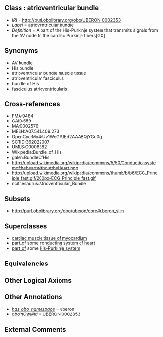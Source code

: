 
## Class : atrioventricular bundle

 * *IRI* = http://purl.obolibrary.org/obo/UBERON_0002353
 * *Label* = atrioventricular bundle
 * *Definition* = A part of the His-Purkinje system that transmits signals from the AV node to the cardiac Purkinje fibers[GO]

## Synonyms

 * AV bundle
 * His bundle
 * atrioventricular bundle muscle tissue
 * atrioventricular fasciculus
 * bundle of His
 * fasciculus atrioventricularis

## Cross-references

 * FMA:9484
 * GAID:559
 * MA:0002576
 * MESH:A07.541.409.273
 * OpenCyc:Mx4rUv1WcGPJEd2AAABQjYGu0g
 * SCTID:362022007
 * UMLS:C0006382
 * Wikipedia:Bundle_of_His
 * galen:BundleOfHis
 * http://upload.wikimedia.org/wikipedia/commons/5/50/ConductionsystemoftheheartwithouttheHeart.png
 * http://upload.wikimedia.org/wikipedia/commons/thumb/b/b6/ECG_Principle_fast.gif/200px-ECG_Principle_fast.gif
 * ncithesaurus:Atrioventricular_Bundle

## Subsets

 * http://purl.obolibrary.org/obo/uberon/core#uberon_slim

## Superclasses

 * [cardiac muscle tissue of myocardium](../../UBERON/93/UBERON_0004493.md)
 * [part_of](../../BFO/50/BFO_0000050.md) some [conducting system of heart](../../UBERON/50/UBERON_0002350.md)
 * [part_of](../../BFO/50/BFO_0000050.md) some [His-Purkinje system](../../UBERON/46/UBERON_0004146.md)

## Equivalencies


## Other Logical Axioms


## Other Annotations

 * *[has_obo_namespace](../../ce/oboInOwl#hasOBONamespace.md)* = uberon
 * *[oboInOwl#id](../../id/oboInOwl#id.md)* = UBERON:0002353

## External Comments

